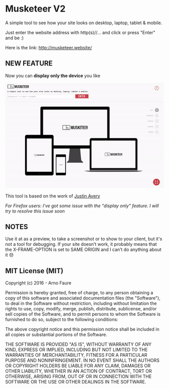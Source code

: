 # Musketeer V2
A simple tool to see how your site looks on desktop, laptop, tablet &amp; mobile.

Just enter the website address with http(s)//... and click or press "Enter" and be :)

Here is the link: http://musketeer.website/

## NEW FEATURE
Now you can **display only the device** you like


![Musketeer Screenshot](screenshot.gif)

This tool is based on the work of [Justin Avery](https://github.com/justincavery/am-i-responsive)

*For Firefox users: I've got some issue with the "display only" feature. I will try to resolve this issue soon*

## NOTES
Use it at as a preview, to take a screenshot or to show to your client, but it's not a tool for debugging. If your site doesn’t work, it probably means that the X-FRAME-OPTION is set to SAME ORIGIN and I can’t do anything about it :disappointed:

## MIT License (MIT)
Copyright (c) 2016 - Arno Faure

Permission is hereby granted, free of charge, to any person obtaining a copy of this software and associated documentation files (the "Software"), to deal in the Software without restriction, including without limitation the rights to use, copy, modify, merge, publish, distribute, sublicense, and/or sell copies of the Software, and to permit persons to whom the Software is furnished to do so, subject to the following conditions:

The above copyright notice and this permission notice shall be included in all copies or substantial portions of the Software.

THE SOFTWARE IS PROVIDED "AS IS", WITHOUT WARRANTY OF ANY KIND, EXPRESS OR IMPLIED, INCLUDING BUT NOT LIMITED TO THE WARRANTIES OF MERCHANTABILITY, FITNESS FOR A PARTICULAR PURPOSE AND NONINFRINGEMENT. IN NO EVENT SHALL THE AUTHORS OR COPYRIGHT HOLDERS BE LIABLE FOR ANY CLAIM, DAMAGES OR OTHER LIABILITY, WHETHER IN AN ACTION OF CONTRACT, TORT OR OTHERWISE, ARISING FROM, OUT OF OR IN CONNECTION WITH THE SOFTWARE OR THE USE OR OTHER DEALINGS IN THE SOFTWARE.
